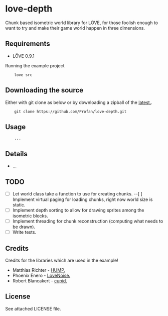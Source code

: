 love-depth
=================================

Chunk based isometric world library for LÖVE, for those foolish enough to want to try and make their game world happen in three dimensions.

Requirements
------------

* LÖVE 0.9.1

Running the example project

		love src

Downloading the source
------------

Either with git clone as below or by downloading a zipball of the [latest.](https://github.com/Profan/love-depth/archive/master.zip).

		git clone https://github.com/Profan/love-depth.git

Usage
------------

		...

Details
------------
* ...

TODO
------------
- [ ] Let world class take a function to use for creating chunks.
--[ ] Implement virtual paging for loading chunks, right now world size is static.
- [ ] Implement depth sorting to allow for drawing sprites among the isometric blocks.
- [ ] Implement threading for chunk reconstruction (computing what needs to be drawn).
- [ ] Write tests.

Credits
------------
Credits for the libraries which are used in the example!

* Matthias Richter - [HUMP.](https://github.com/vrld/hump)
* Phoenix Enero - [LoveNoise.](https://github.com/icrawler/LoveNoise)
* Robert Blancakert - [cupid.](https://bitbucket.org/basicer/cupid)


License
------------
See attached LICENSE file.
